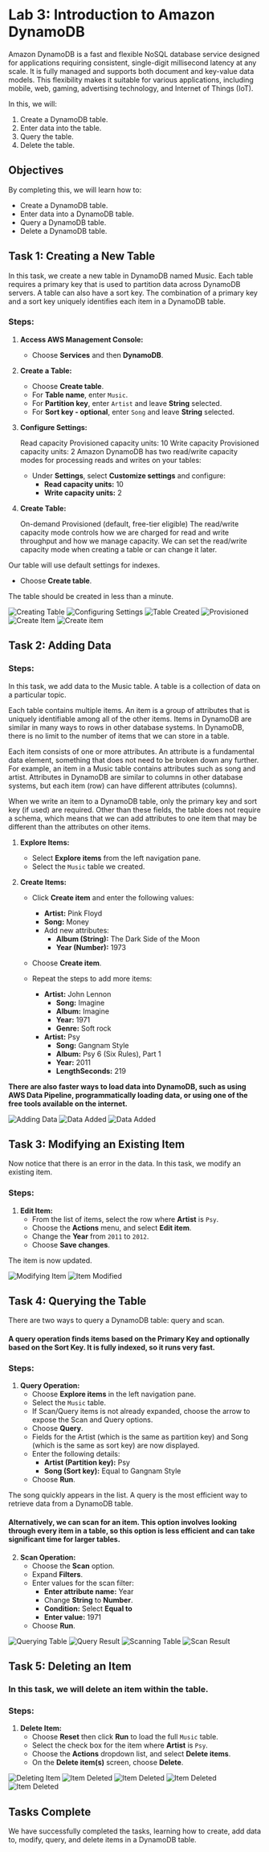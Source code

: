 # Lab 3: Introduction to Amazon DynamoDB

Amazon DynamoDB is a fast and flexible NoSQL database service designed for applications requiring consistent, single-digit millisecond latency at any scale. It is fully managed and supports both document and key-value data models. This flexibility makes it suitable for various applications, including mobile, web, gaming, advertising technology, and Internet of Things (IoT).

In this, we will:
1. Create a DynamoDB table.
2. Enter data into the table.
3. Query the table.
4. Delete the table.

## Objectives
By completing this, we will learn how to:
- Create a DynamoDB table.
- Enter data into a DynamoDB table.
- Query a DynamoDB table.
- Delete a DynamoDB table.

## Task 1: Creating a New Table

In this task, we create a new table in DynamoDB named Music. Each table requires a primary key that is used to partition data across DynamoDB servers. A table can also have a sort key. The combination of a primary key and a sort key uniquely identifies each item in a DynamoDB table.

### Steps:
1. **Access AWS Management Console:**
   - Choose **Services** and then **DynamoDB**.

2. **Create a Table:**
   - Choose **Create table**.
   - For **Table name**, enter `Music`.
   - For **Partition key**, enter `Artist` and leave **String** selected.
   - For **Sort key - optional**, enter `Song` and leave **String** selected.

3. **Configure Settings:**

   Read capacity Provisioned capacity units: 10 Write capacity Provisioned capacity units: 2 Amazon DynamoDB has two read/write capacity modes for processing reads and writes on your tables:
   - Under **Settings**, select **Customize settings** and configure:
     - **Read capacity units:** 10
     - **Write capacity units:** 2

4. **Create Table:**

   On-demand Provisioned (default, free-tier eligible) The read/write capacity mode controls how we are charged for read and write throughput and how we manage capacity. We can set the read/write capacity mode when creating a table or can change it later.

Our table will use default settings for indexes.
   - Choose **Create table**.

The table should be created in less than a minute.

![Creating Table](https://user-images.githubusercontent.com/89054489/232297143-c625b91d-c322-4d5a-83a9-9612d0b61afc.png)
![Configuring Settings](https://user-images.githubusercontent.com/89054489/232297355-19efb2d0-aee6-4311-8084-23f2889b5f17.png)
![Table Created](https://user-images.githubusercontent.com/89054489/232298001-d3585c24-ed57-4541-acfb-318e8408a5d5.png)
![Provisioned](https://user-images.githubusercontent.com/89054489/232298229-a5e7d060-f533-4078-b3e2-c88a483e2a67.png)
![Create Item](https://user-images.githubusercontent.com/89054489/232299231-b02bc1c2-05f8-464f-bcc4-d6f603636d93.png)
![Create item](https://user-images.githubusercontent.com/89054489/232299158-ccdf4f03-a52a-4c34-ae9f-c3027cedfdc9.png)

## Task 2: Adding Data

### Steps:
In this task, we add data to the Music table. A table is a collection of data on a particular topic.

Each table contains multiple items. An item is a group of attributes that is uniquely identifiable among all of the other items. Items in DynamoDB are similar in many ways to rows in other database systems. In DynamoDB, there is no limit to the number of items that we can store in a table.

Each item consists of one or more attributes. An attribute is a fundamental data element, something that does not need to be broken down any further. For example, an item in a Music table contains attributes such as song and artist. Attributes in DynamoDB are similar to columns in other database systems, but each item (row) can have different attributes (columns).

When we write an item to a DynamoDB table, only the primary key and sort key (if used) are required. Other than these fields, the table does not require a schema, which means that we can add attributes to one item that may be different than the attributes on other items.

1. **Explore Items:**
   - Select **Explore items** from the left navigation pane.
   - Select the `Music` table we created.

2. **Create Items:**
   - Click **Create item** and enter the following values:
     - **Artist:** Pink Floyd
     - **Song:** Money
     - Add new attributes:
       - **Album (String):** The Dark Side of the Moon
       - **Year (Number):** 1973
   - Choose **Create item**.

   - Repeat the steps to add more items:
     - **Artist:** John Lennon
       - **Song:** Imagine
       - **Album:** Imagine
       - **Year:** 1971
       - **Genre:** Soft rock
     - **Artist:** Psy
       - **Song:** Gangnam Style
       - **Album:** Psy 6 (Six Rules), Part 1
       - **Year:** 2011
       - **LengthSeconds:** 219

**There are also faster ways to load data into DynamoDB, such as using AWS Data Pipeline, programmatically loading data, or using one of the free tools available on the internet.**

![Adding Data](https://user-images.githubusercontent.com/89054489/232299834-30ce7282-2aec-4857-8a0b-cabb5a063d98.png)
![Data Added](https://user-images.githubusercontent.com/89054489/232300185-cac49f8f-dea0-4455-8bdd-caa96d7d4a45.png)
![Data Added](https://user-images.githubusercontent.com/89054489/232300236-1264d89d-0cc0-40ad-b730-41fc948a4da4.png)

## Task 3: Modifying an Existing Item


Now notice that there is an error in the data. In this task, we modify an existing item.

### Steps:
1. **Edit Item:**
   - From the list of items, select the row where **Artist** is `Psy`.
   - Choose the **Actions** menu, and select **Edit item**.
   - Change the **Year** from `2011` to `2012`.
   - Choose **Save changes**.

The item is now updated.

![Modifying Item](https://user-images.githubusercontent.com/89054489/232300297-5e9d8f2b-c309-4103-9877-b471cf7b91ce.png)
![Item Modified](https://user-images.githubusercontent.com/89054489/232300316-99c90f8c-bf56-4c97-8e7e-859a19fe36f8.png)

## Task 4: Querying the Table

There are two ways to query a DynamoDB table: query and scan.

#### A query operation finds items based on the Primary Key and optionally based on the Sort Key. It is fully indexed, so it runs very fast.

### Steps:
1. **Query Operation:**
   - Choose **Explore items** in the left navigation pane.
   - Select the `Music` table.
   - If Scan/Query items is not already expanded, choose the arrow to expose the Scan and Query options.
   - Choose **Query**.
   - Fields for the Artist (which is the same as partition key) and Song (which is the same as sort key) are now displayed.
   - Enter the following details:
     - **Artist (Partition key):** Psy
     - **Song (Sort key):** Equal to Gangnam Style
   - Choose **Run**.

The song quickly appears in the list. A query is the most efficient way to retrieve data from a DynamoDB table.

#### Alternatively, we can scan for an item. This option involves looking through every item in a table, so this option is less efficient and can take significant time for larger tables.

2. **Scan Operation:**
   - Choose the **Scan** option.
   - Expand **Filters**.
   - Enter values for the scan filter:
     - **Enter attribute name:** Year
     - Change **String** to **Number**.
     - **Condition:** Select **Equal to**
     - **Enter value:** 1971
   - Choose **Run**.

![Querying Table](https://user-images.githubusercontent.com/89054489/232300832-8a1f024a-6a97-4476-b232-5032c36865c1.png)
![Query Result](https://user-images.githubusercontent.com/89054489/232300928-e848e7c9-7d87-4216-b3ef-14e7316672f5.png)
![Scanning Table](https://user-images.githubusercontent.com/89054489/232301243-3629cb7b-1f12-4bb2-bd50-a70680a99c32.png)
![Scan Result](https://user-images.githubusercontent.com/89054489/232301510-4578cfc7-4b14-48f2-9c33-1de55bf21119.png)

## Task 5: Deleting an Item

### In this task, we will delete an item within the table.

### Steps:
1. **Delete Item:**
   - Choose **Reset** then click **Run** to load the full `Music` table.
   - Select the check box for the item where **Artist** is `Psy`.
   - Choose the **Actions** dropdown list, and select **Delete items**.
   - On the **Delete item(s)** screen, choose **Delete**.

![Deleting Item](https://user-images.githubusercontent.com/89054489/232301680-f1e8dfe7-3e55-412f-9119-a2a03f02317c.png)
![Item Deleted](https://user-images.githubusercontent.com/89054489/232301759-42ae0efe-5ec5-4022-9a40-d6456cee23f3.png)
![Item Deleted](https://user-images.githubusercontent.com/89054489/232301992-71a484c3-2209-4237-9f47-eadaf4c3cbc1.png)
![Item Deleted](https://user-images.githubusercontent.com/89054489/232302066-194e5352-636f-4eef-a00c-cbe347c79028.png)
![Item Deleted](https://user-images.githubusercontent.com/89054489/232302242-dd35a5d7-0fc5-4d4c-a061-e36a9489ad00.png)

## Tasks Complete

We have successfully completed the tasks, learning how to create, add data to, modify, query, and delete items in a DynamoDB table.